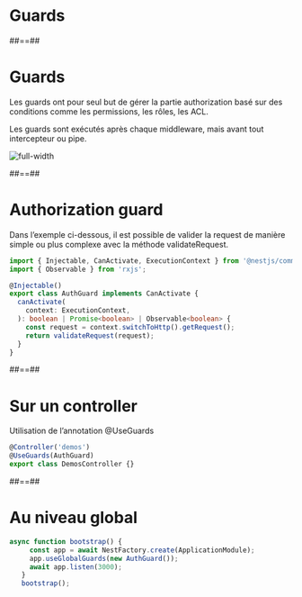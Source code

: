 <!-- .slide: class="transition-orange sfeir-bg-white-4" -->

# Guards

##==##
# Guards
Les guards ont pour seul but de gérer la partie authorization basé sur des conditions comme les permissions, les rôles, les ACL.

Les guards sont exécutés après chaque middleware, mais avant tout intercepteur ou pipe.

![full-width](./assets/images/g5c833a2249_0_277.png)


##==##
<!-- .slide: class="with-code" -->

# Authorization guard

Dans l’exemple ci-dessous, il est possible de valider la request de manière simple ou plus complexe avec la méthode validateRequest.

```typescript
import { Injectable, CanActivate, ExecutionContext } from '@nestjs/common';
import { Observable } from 'rxjs';

@Injectable()
export class AuthGuard implements CanActivate {
  canActivate(
    context: ExecutionContext,
  ): boolean | Promise<boolean> | Observable<boolean> {
    const request = context.switchToHttp().getRequest();
    return validateRequest(request);
  }
}
```

##==##
<!-- .slide: class="with-code" -->

# Sur un controller
Utilisation de l’annotation @UseGuards

```typescript
@Controller('demos')
@UseGuards(AuthGuard)
export class DemosController {}
```

##==##
<!-- .slide: class="with-code" -->

# Au niveau global
```typescript
async function bootstrap() {
     const app = await NestFactory.create(ApplicationModule);
     app.useGlobalGuards(new AuthGuard());
     await app.listen(3000);
   }
   bootstrap();
```



